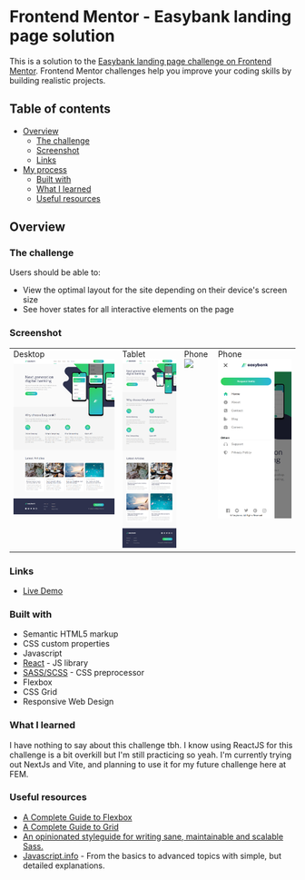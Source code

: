 # Frontend Mentor - Easybank landing page solution
This is a solution to the [Easybank landing page challenge on Frontend Mentor](https://www.frontendmentor.io/challenges/easybank-landing-page-WaUhkoDN). Frontend Mentor challenges help you improve your coding skills by building realistic projects. 

## Table of contents
- [Overview](#overview)
  - [The challenge](#the-challenge)
  - [Screenshot](#screenshot)
  - [Links](#links)
- [My process](#my-process)
  - [Built with](#built-with)
  - [What I learned](#what-i-learned)
  - [Useful resources](#useful-resources)

## Overview

### The challenge
Users should be able to:

- View the optimal layout for the site depending on their device's screen size
- See hover states for all interactive elements on the page

### Screenshot
<table>
  <tr>
    <td valign="top">
        Desktop
        <img src="./ss_desktop.png">
    </td>
    <td valign="top">
        Tablet
        <img src="./ss_tablet.png">
    </td>
    <td valign="top">
        Phone
        <img src="./ss_phone.png">
    </td>
    <td valign="top">
        Phone
        <img src="./ss_phone_active.png">
    </td>
  </tr>
</table>

### Links
- [Live Demo](https://njvs.github.io/easybank-landing-page/)

### Built with
- Semantic HTML5 markup
- CSS custom properties
- Javascript
- [React](https://reactjs.org/) - JS library
- [SASS/SCSS](https://sass-lang.com) - CSS preprocessor
- Flexbox
- CSS Grid
- Responsive Web Design

### What I learned
I have nothing to say about this challenge tbh. I know using ReactJS for this challenge is a bit overkill but I'm still practicing so yeah. I'm currently trying out NextJs and Vite, and planning to use it for my future challenge here at FEM.

### Useful resources
- [A Complete Guide to Flexbox](https://css-tricks.com/snippets/css/a-guide-to-flexbox/)
- [A Complete Guide to Grid](https://css-tricks.com/snippets/css/complete-guide-grid/)
- [An opinionated styleguide for writing sane, maintainable and scalable Sass.](https://sass-guidelin.es/)
- [Javascript.info](https://javascript.info) - From the basics to advanced topics with simple, but detailed explanations.